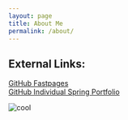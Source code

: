 ```yaml
---
layout: page
title: About Me
permalink: /about/
---
```


## External Links:
[GitHub Fastpages](https://github.com/Natalie-Beckwith/fastpages)<br>
[GitHub Individual Spring Portfolio](https://github.com/Natalie-Beckwith/Natalie_Beckwith)<br>

![cool](https://menarosa.org/wp-content/uploads/2018/12/pending-loop.gif)

